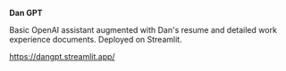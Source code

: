 **Dan GPT**

Basic OpenAI assistant augmented with Dan's resume and detailed work experience documents.
Deployed on Streamlit.

https://dangpt.streamlit.app/
